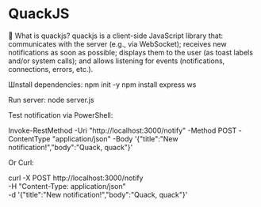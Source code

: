 # QuackJS
🦆 What is quackjs? quackjs is a client-side JavaScript library that: communicates with the server (e.g., via WebSocket); receives new notifications as soon as possible; displays them to the user (as toast labels and/or system calls); and allows listening for events (notifications, connections, errors, etc.).


Шnstall dependencies:
npm init -y
npm install express ws

Run server:
node server.js

Test notification via PowerShell:

Invoke-RestMethod -Uri "http://localhost:3000/notify" -Method POST -ContentType "application/json" -Body '{"title":"New notification!","body":"Quack, quack"}'  

Or Curl:

curl -X POST http://localhost:3000/notify \
  -H "Content-Type: application/json" \
  -d '{"title":"New notification!","body":"Quack, quack"}'
